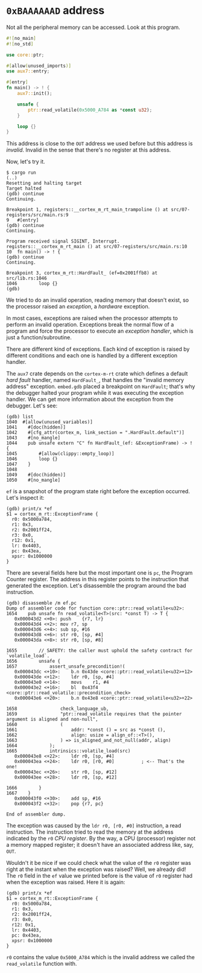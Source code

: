 # `0xBAAAAAAD` address

Not all the peripheral memory can be accessed. Look at this program.

``` rust
#![no_main]
#![no_std]

use core::ptr;

#[allow(unused_imports)]
use aux7::entry;

#[entry]
fn main() -> ! {
    aux7::init();

    unsafe {
        ptr::read_volatile(0x5000_A784 as *const u32);
    }

    loop {}
}
```

This address is close to the `OUT` address we used before but this address is *invalid*.
Invalid in the sense that there's no register at this address.

Now, let's try it.

``` console
$ cargo run
(..)
Resetting and halting target
Target halted
(gdb) continue
Continuing.

Breakpoint 1, registers::__cortex_m_rt_main_trampoline () at src/07-registers/src/main.rs:9
9	#[entry]
(gdb) continue
Continuing.

Program received signal SIGINT, Interrupt.
registers::__cortex_m_rt_main () at src/07-registers/src/main.rs:10
10	fn main() -> ! {
(gdb) continue
Continuing.

Breakpoint 3, cortex_m_rt::HardFault_ (ef=0x2001ffb8) at src/lib.rs:1046
1046	    loop {}
(gdb) 
```

We tried to do an invalid operation, reading memory that doesn't exist, so the processor raised an
*exception*, a *hardware* exception.

In most cases, exceptions are raised when the processor attempts to perform an invalid operation.
Exceptions break the normal flow of a program and force the processor to execute an *exception
handler*, which is just a function/subroutine.

There are different kind of exceptions. Each kind of exception is raised by different conditions and
each one is handled by a different exception handler.

The `aux7` crate depends on the `cortex-m-rt` crate which defines a default
*hard fault* handler, named `HardFault_`, that handles the "invalid memory
address" exception. `embed.gdb` placed a breakpoint on `HardFault`; that's why
the debugger halted your program while it was executing the exception handler.
We can get more information about the exception from the debugger. Let's see:

```
(gdb) list
1040  #[allow(unused_variables)]
1041	#[doc(hidden)]
1042	#[cfg_attr(cortex_m, link_section = ".HardFault.default")]
1043	#[no_mangle]
1044	pub unsafe extern "C" fn HardFault_(ef: &ExceptionFrame) -> ! {
1045	    #[allow(clippy::empty_loop)]
1046	    loop {}
1047	}
1048	
1049	#[doc(hidden)]
1050	#[no_mangle]
```

`ef` is a snapshot of the program state right before the exception occurred. Let's inspect it:

```
(gdb) print/x *ef
$1 = cortex_m_rt::ExceptionFrame {
  r0: 0x5000a784,
  r1: 0x3,
  r2: 0x2001ff24,
  r3: 0x0,
  r12: 0x1,
  lr: 0x4403,
  pc: 0x43ea,
  xpsr: 0x1000000
}
```

There are several fields here but the most important one is `pc`, the Program Counter register.
The address in this register points to the instruction that generated the exception. Let's
disassemble the program around the bad instruction.

```
(gdb) disassemble /m ef.pc
Dump of assembler code for function core::ptr::read_volatile<u32>:
1654	pub unsafe fn read_volatile<T>(src: *const T) -> T {
   0x000043d2 <+0>:	push	{r7, lr}
   0x000043d4 <+2>:	mov	r7, sp
   0x000043d6 <+4>:	sub	sp, #16
   0x000043d8 <+6>:	str	r0, [sp, #4]
   0x000043da <+8>:	str	r0, [sp, #8]

1655	    // SAFETY: the caller must uphold the safety contract for `volatile_load`.
1656	    unsafe {
1657	        assert_unsafe_precondition!(
   0x000043dc <+10>:	b.n	0x43de <core::ptr::read_volatile<u32>+12>
   0x000043de <+12>:	ldr	r0, [sp, #4]
   0x000043e0 <+14>:	movs	r1, #4
   0x000043e2 <+16>:	bl	0x43f4 <core::ptr::read_volatile::precondition_check>
   0x000043e6 <+20>:	b.n	0x43e8 <core::ptr::read_volatile<u32>+22>

1658	            check_language_ub,
1659	            "ptr::read_volatile requires that the pointer argument is aligned and non-null",
1660	            (
1661	                addr: *const () = src as *const (),
1662	                align: usize = align_of::<T>(),
1663	            ) => is_aligned_and_not_null(addr, align)
1664	        );
1665	        intrinsics::volatile_load(src)
   0x000043e8 <+22>:	ldr	r0, [sp, #4]
   0x000043ea <+24>:	ldr	r0, [r0, #0]          ; <-- That's the one!
   0x000043ec <+26>:	str	r0, [sp, #12]
   0x000043ee <+28>:	ldr	r0, [sp, #12]

1666	    }
1667	}
   0x000043f0 <+30>:	add	sp, #16
   0x000043f2 <+32>:	pop	{r7, pc}

End of assembler dump.

```

The exception was caused by the `ldr r0, [r0, #0]` instruction, a read instruction. The instruction
tried to read the memory at the address indicated by the `r0` *CPU register*. By the way, a CPU
(processor) register not a memory mapped register; it doesn't have an associated address like, say,
`OUT`.

Wouldn't it be nice if we could check what the value of the `r0` register was right at the instant
when the exception was raised? Well, we already did! The `r0` field in the `ef` value we printed
before is the value of `r0` register had when the exception was raised. Here it is again:

```
(gdb) print/x *ef
$1 = cortex_m_rt::ExceptionFrame {
  r0: 0x5000a784,
  r1: 0x3,
  r2: 0x2001ff24,
  r3: 0x0,
  r12: 0x1,
  lr: 0x4403,
  pc: 0x43ea,
  xpsr: 0x1000000
}
```

`r0` contains the value `0x5000_A784` which is the invalid address we called the `read_volatile`
function with.
